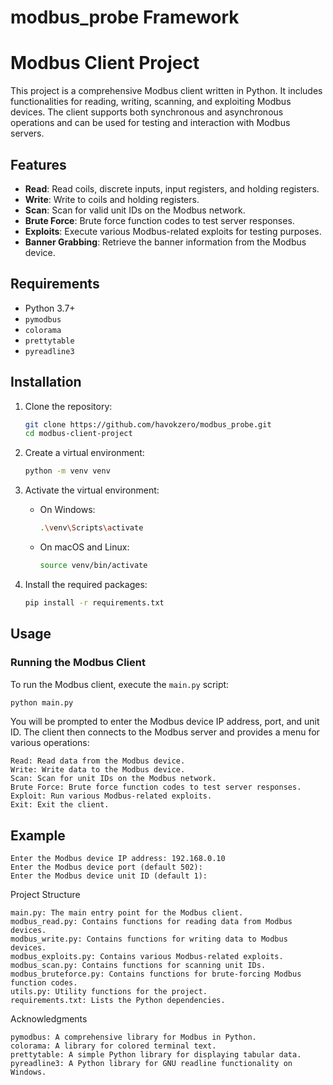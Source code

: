 # modbus_probe Framework

# Modbus Client Project

This project is a comprehensive Modbus client written in Python. It includes functionalities for reading, writing, scanning, and exploiting Modbus devices. The client supports both synchronous and asynchronous operations and can be used for testing and interaction with Modbus servers.

## Features

- **Read**: Read coils, discrete inputs, input registers, and holding registers.
- **Write**: Write to coils and holding registers.
- **Scan**: Scan for valid unit IDs on the Modbus network.
- **Brute Force**: Brute force function codes to test server responses.
- **Exploits**: Execute various Modbus-related exploits for testing purposes.
- **Banner Grabbing**: Retrieve the banner information from the Modbus device.

## Requirements

- Python 3.7+
- `pymodbus`
- `colorama`
- `prettytable`
- `pyreadline3`

## Installation

1. Clone the repository:
    ```bash
    git clone https://github.com/havokzero/modbus_probe.git
    cd modbus-client-project
    ```

2. Create a virtual environment:
    ```bash
    python -m venv venv
    ```

3. Activate the virtual environment:
    - On Windows:
        ```bash
        .\venv\Scripts\activate
        ```
    - On macOS and Linux:
        ```bash
        source venv/bin/activate
        ```

4. Install the required packages:
    ```bash
    pip install -r requirements.txt
    ```

## Usage

### Running the Modbus Client

To run the Modbus client, execute the `main.py` script:

```bash
python main.py
```


You will be prompted to enter the Modbus device IP address, port, and unit ID. The client then connects to the Modbus server and provides a menu for various operations:

    Read: Read data from the Modbus device.
    Write: Write data to the Modbus device.
    Scan: Scan for unit IDs on the Modbus network.
    Brute Force: Brute force function codes to test server responses.
    Exploit: Run various Modbus-related exploits.
    Exit: Exit the client.

## Example
```
Enter the Modbus device IP address: 192.168.0.10
Enter the Modbus device port (default 502): 
Enter the Modbus device unit ID (default 1): 
```

Project Structure

    main.py: The main entry point for the Modbus client.
    modbus_read.py: Contains functions for reading data from Modbus devices.
    modbus_write.py: Contains functions for writing data to Modbus devices.
    modbus_exploits.py: Contains various Modbus-related exploits.
    modbus_scan.py: Contains functions for scanning unit IDs.
    modbus_bruteforce.py: Contains functions for brute-forcing Modbus function codes.
    utils.py: Utility functions for the project.
    requirements.txt: Lists the Python dependencies.


Acknowledgments

    pymodbus: A comprehensive library for Modbus in Python.
    colorama: A library for colored terminal text.
    prettytable: A simple Python library for displaying tabular data.
    pyreadline3: A Python library for GNU readline functionality on Windows.
